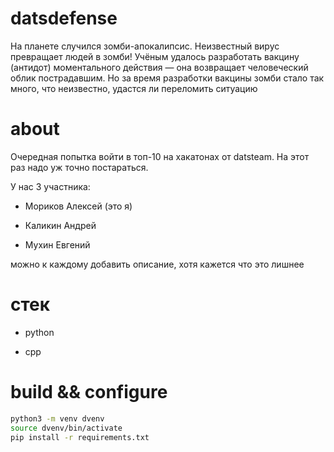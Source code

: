 # datsdefense

На планете случился зомби-апокалипсис. Неизвестный вирус превращает людей в зомби! Учёным удалось разработать вакцину (антидот) моментального действия — она возвращает человеческий облик пострадавшим. Но за время разработки вакцины зомби стало так много, что неизвестно, удастся ли переломить ситуацию

# about

Очередная попытка войти в топ-10 на хакатонах от datsteam. На этот раз надо уж точно постараться.

У нас 3 участника:

- Мориков Алексей (это я)

- Каликин Андрей

- Мухин Евгений

можно к каждому добавить описание, хотя кажется что это лишнее

# стек

- python

- cpp

# build && configure

```bash
python3 -m venv dvenv
source dvenv/bin/activate
pip install -r requirements.txt
```


